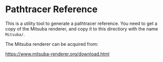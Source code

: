 
# Pathtracer Reference

This is a utility tool to generate a pathtracer reference.
You need to get a copy of the Mitsuba renderer, and copy it to
this directiory with the name `Mitsuba/`.


The Mitsuba renderer can be acquired from:

https://www.mitsuba-renderer.org/download.html
